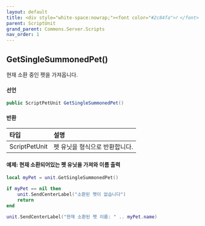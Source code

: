 ```yaml
---
layout: default
title: <div style="white-space:nowrap;"><font color="#2c84fa">𝑓 </font>GetSingleSummonedPet</div>
parent: ScriptUnit
grand_parent: Commons.Server.Scripts
nav_order: 1
---
```


<!-- 아래로 편집 -->



## GetSingleSummonedPet()
현재 소환 중인 펫을 가져옵니다.

#### 선언
```cs
public ScriptPetUnit GetSingleSummonedPet()
```
#### 반환

|타입|설명|
|:-|:-|
|ScriptPetUnit|펫 유닛을 형식으로 반환합니다.|

#### 예제: 현재 소환되어있는 펫 유닛을 가져와 이름 출력
```lua
local myPet = unit.GetSingleSummonedPet()

if myPet == nil then
    unit.SendCenterLabel("소환된 펫이 없습니다")
    return
end

unit.SendCenterLabel("현재 소환된 펫 이름: " .. myPet.name)
```